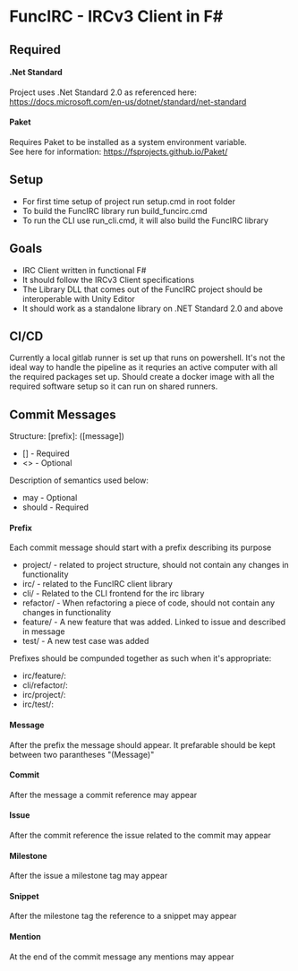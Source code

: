 # FuncIRC - IRCv3 Client in F#

## Required
#### .Net Standard
Project uses .Net Standard 2.0 as referenced here: https://docs.microsoft.com/en-us/dotnet/standard/net-standard

#### Paket
Requires Paket to be installed as a system environment variable.  
See here for information: https://fsprojects.github.io/Paket/

## Setup
+ For first time setup of project run setup.cmd in root folder
+ To build the FuncIRC library run build_funcirc.cmd
+ To run the CLI use run_cli.cmd, it will also build the FuncIRC library

## Goals
+ IRC Client written in functional F#
+ It should follow the IRCv3 Client specifications
+ The Library DLL that comes out of the FuncIRC project should be interoperable with Unity Editor
+ It should work as a standalone library on .NET Standard 2.0 and above

## CI/CD
Currently a local gitlab runner is set up that runs on powershell. It's not the ideal way to handle the pipeline as it requries an active computer with all the required packages set up. Should create a docker image with all the required software setup so it can run on shared runners.

## Commit Messages
Structure: \[prefix\]: (\[message\]) <commit> <issue> <ms> <snippet> <mention>
+ \[\] - Required
+ <> - Optional

Description of semantics used below:
+ may - Optional
+ should - Required

#### Prefix
Each commit message should start with a prefix describing its purpose
+ project/ - related to project structure, should not contain any changes in functionality
+ irc/ - related to the FuncIRC client library
+ cli/ - Related to the CLI frontend for the irc library
+ refactor/ - When refactoring a piece of code, should not contain any changes in functionality
+ feature/ - A new feature that was added. Linked to issue and described in message
+ test/ - A new test case was added

Prefixes should be compunded together as such when it's appropriate:
+ irc/feature/:
+ cli/refactor/:
+ irc/project/:
+ irc/test/:

#### Message
After the prefix the message should appear. It prefarable should be kept between two parantheses "(Message)"

#### Commit
After the message a commit reference may appear

#### Issue
After the commit reference the issue related to the commit may appear

#### Milestone
After the issue a milestone tag may appear

#### Snippet
After the milestone tag the reference to a snippet may appear

#### Mention
At the end of the commit message any mentions may appear